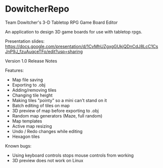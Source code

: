 # DowitcherRepo
Team Dowitcher's 3-D Tabletop RPG Game Board Editor

An application to design 3D game boards for use with tabletop rpgs. 

Presentation slides: https://docs.google.com/presentation/d/1CvMhUZgxgGUkjQDnCdJ8LcC1CsJnP9J_fzuAuqceTFo/edit?usp=sharing


Version 1.0 Release Notes

Features: 
 - Map file saving
 - Exporting to .obj
 - Adding/removing tiles
 - Changing tile height
 - Making tiles "pointy" so a mini can't stand on it
 - Batch editing of tiles on map
 - 3D preview of map before exporting to .obj
 - Random map generators (Maze, full random)
 - Map templates
 - Active map resizing
 - Undo / Redo changes while editing
 - Hexagon tiles

Known bugs:
 - Using keyboard controls stops mouse controls from working
 - 3D preview does not work on Linux
